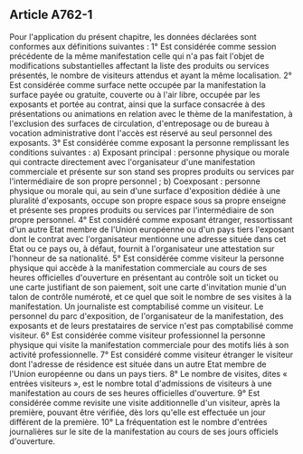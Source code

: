 Article A762-1
----
Pour l'application du présent chapitre, les données déclarées sont conformes aux
définitions suivantes : 1° Est considérée comme session précédente de la même
manifestation celle qui n'a pas fait l'objet de modifications substantielles
affectant la liste des produits ou services présentés, le nombre de visiteurs
attendus et ayant la même localisation. 2° Est considérée comme surface nette
occupée par la manifestation la surface payée ou gratuite, couverte ou à l'air
libre, occupée par les exposants et portée au contrat, ainsi que la surface
consacrée à des présentations ou animations en relation avec le thème de la
manifestation, à l'exclusion des surfaces de circulation, d'entreposage ou de
bureau à vocation administrative dont l'accès est réservé au seul personnel des
exposants. 3° Est considérée comme exposant la personne remplissant les
conditions suivantes : a) Exposant principal : personne physique ou morale qui
contracte directement avec l'organisateur d'une manifestation commerciale et
présente sur son stand ses propres produits ou services par l'intermédiaire de
son propre personnel ; b) Coexposant : personne physique ou morale qui, au sein
d'une surface d'exposition dédiée à une pluralité d'exposants, occupe son propre
espace sous sa propre enseigne et présente ses propres produits ou services par
l'intermédiaire de son propre personnel. 4° Est considéré comme exposant
étranger, ressortissant d'un autre Etat membre de l'Union européenne ou d'un
pays tiers l'exposant dont le contrat avec l'organisateur mentionne une adresse
située dans cet Etat ou ce pays ou, à défaut, fournit à l'organisateur une
attestation sur l'honneur de sa nationalité. 5° Est considérée comme visiteur la
personne physique qui accède à la manifestation commerciale au cours de ses
heures officielles d'ouverture en présentant au contrôle soit un ticket ou une
carte justifiant de son paiement, soit une carte d'invitation munie d'un talon
de contrôle numéroté, et ce quel que soit le nombre de ses visites à la
manifestation. Un journaliste est comptabilisé comme un visiteur. Le personnel
du parc d'exposition, de l'organisateur de la manifestation, des exposants et de
leurs prestataires de service n'est pas comptabilisé comme visiteur. 6° Est
considérée comme visiteur professionnel la personne physique qui visite la
manifestation commerciale pour des motifs liés à son activité professionnelle.
7° Est considéré comme visiteur étranger le visiteur dont l'adresse de résidence
est située dans un autre Etat membre de l'Union européenne ou dans un pays
tiers. 8° Le nombre de visites, dites « entrées visiteurs », est le nombre total
d'admissions de visiteurs à une manifestation au cours de ses heures officielles
d'ouverture. 9° Est considérée comme revisite une visite additionnelle d'un
visiteur, après la première, pouvant être vérifiée, dès lors qu'elle est
effectuée un jour différent de la première. 10° La fréquentation est le nombre
d'entrées journalières sur le site de la manifestation au cours de ses jours
officiels d'ouverture.
